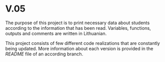 # V.05
The purpose of this project is to print necessary data about students according to the information that has been read. Variables, functions, outputs and comments are written in Lithuanian.

This project consists of few different code realizations that are constantly being updated. More information about each version is provided in the *README* file of an according branch. 
